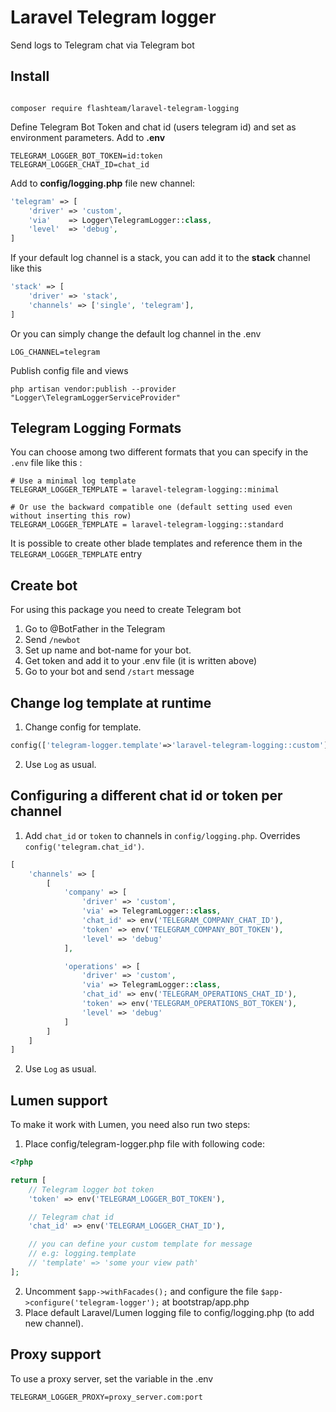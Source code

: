 # Laravel Telegram logger

Send logs to Telegram chat via Telegram bot

## Install

```

composer require flashteam/laravel-telegram-logging

```

Define Telegram Bot Token and chat id (users telegram id) and set as environment parameters.
Add to <b>.env</b>

```
TELEGRAM_LOGGER_BOT_TOKEN=id:token
TELEGRAM_LOGGER_CHAT_ID=chat_id
```

Add to <b>config/logging.php</b> file new channel:

```php
'telegram' => [
    'driver' => 'custom',
    'via'    => Logger\TelegramLogger::class,
    'level'  => 'debug',
]
```

If your default log channel is a stack, you can add it to the <b>stack</b> channel like this

```php
'stack' => [
    'driver' => 'stack',
    'channels' => ['single', 'telegram'],
]
```

Or you can simply change the default log channel in the .env

```
LOG_CHANNEL=telegram
```

Publish config file and views

```
php artisan vendor:publish --provider "Logger\TelegramLoggerServiceProvider"
```

## Telegram Logging Formats

You can choose among two different formats that you can specify in the `.env` file like this :

```
# Use a minimal log template
TELEGRAM_LOGGER_TEMPLATE = laravel-telegram-logging::minimal

# Or use the backward compatible one (default setting used even without inserting this row)
TELEGRAM_LOGGER_TEMPLATE = laravel-telegram-logging::standard
```

It is possible to create other blade templates and reference them in the `TELEGRAM_LOGGER_TEMPLATE` entry

## Create bot

For using this package you need to create Telegram bot

1. Go to @BotFather in the Telegram
2. Send `/newbot`
3. Set up name and bot-name for your bot.
4. Get token and add it to your .env file (it is written above)
5. Go to your bot and send `/start` message

## Change log template at runtime

1. Change config for template.

```php
config(['telegram-logger.template'=>'laravel-telegram-logging::custom'])
```

2. Use `Log` as usual.

## Configuring a different chat id or token per channel

1. Add `chat_id` or `token` to channels in `config/logging.php`. Overrides `config('telegram.chat_id')`.

```php
[
    'channels' => [
        [
            'company' => [
                'driver' => 'custom',
                'via' => TelegramLogger::class,
                'chat_id' => env('TELEGRAM_COMPANY_CHAT_ID'),
                'token' => env('TELEGRAM_COMPANY_BOT_TOKEN'),
                'level' => 'debug'
            ],

            'operations' => [
                'driver' => 'custom',
                'via' => TelegramLogger::class,
                'chat_id' => env('TELEGRAM_OPERATIONS_CHAT_ID'),
                'token' => env('TELEGRAM_OPERATIONS_BOT_TOKEN'),
                'level' => 'debug'
            ]
        ]
    ]
]
```

2. Use `Log` as usual.

## Lumen support

To make it work with Lumen, you need also run two steps:

1. Place config/telegram-logger.php file with following code:

```php
<?php

return [
    // Telegram logger bot token
    'token' => env('TELEGRAM_LOGGER_BOT_TOKEN'),

    // Telegram chat id
    'chat_id' => env('TELEGRAM_LOGGER_CHAT_ID'),

    // you can define your custom template for message
    // e.g: logging.template
    // 'template' => 'some your view path'
];
```

2. Uncomment `$app->withFacades();` and configure the file `$app->configure('telegram-logger');` at bootstrap/app.php
3. Place default Laravel/Lumen logging file to config/logging.php (to add new channel).

## Proxy support

To use a proxy server, set the variable in the .env

```
TELEGRAM_LOGGER_PROXY=proxy_server.com:port
```
